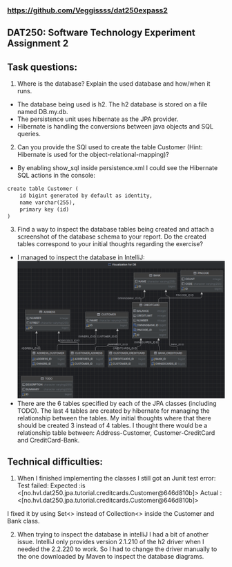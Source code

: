 ### https://github.com/Veggissss/dat250expass2

## DAT250: Software Technology Experiment Assignment 2

## Task questions:

1. Where is the database? Explain the used database and how/when it runs.
- The database being used is h2. The h2 database is stored on a file named DB.my.db. 
- The persistence unit uses hibernate as the JPA provider. 
- Hibernate is handling the conversions between java objects and SQL queries.

2. Can you provide the SQl used to create the table Customer (Hint: Hibernate is used for the object-relational-mapping)?
- By enabling show_sql inside persistence.xml I could see the Hibernate SQL actions in the console:
```
create table Customer (
    id bigint generated by default as identity,
    name varchar(255),
    primary key (id)
)
```

3. Find a way to inspect the database tables being created and attach a screenshot of the database schema to your report. 
Do the created tables correspond to your initial thoughts regarding the exercise?
- I managed to inspect the database  in IntelliJ:
![img.png](Images/expass2.png)
- There are the 6 tables specified by each of the JPA classes (including TODO). 
The last 4 tables are created by hibernate for managing the relationship between the tables.
My initial thoughts where that there should be created 3 instead of 4 tables. I thought there would be a relationship table between: Address-Customer, Customer-CreditCard and CreditCard-Bank.


## Technical difficulties:

1. When I finished implementing the classes I still got an Junit test error:
Test failed:
Expected :is <[no.hvl.dat250.jpa.tutorial.creditcards.Customer@646d810b]>
Actual   :   <[no.hvl.dat250.jpa.tutorial.creditcards.Customer@646d810b]>

I fixed it by using Set<> instead of Collection<> inside the Customer and Bank class.


2. When trying to inspect the database in intelliJ I had a bit of another issue. 
IntelliJ only provides version 2.1.210 of the h2 driver when I needed the 2.2.220 to work. 
So I had to change the driver manually to the one downloaded by Maven to inspect the database diagrams.